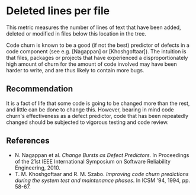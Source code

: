 # Deleted lines per file
This metric measures the number of lines of text that have been added, deleted or modified in files below this location in the tree.

Code churn is known to be a good (if not the best) predictor of defects in a code component (see e.g. \[Nagappan\] or \[Khoshgoftaar\]). The intuition is that files, packages or projects that have experienced a disproportionately high amount of churn for the amount of code involved may have been harder to write, and are thus likely to contain more bugs.


## Recommendation
It is a fact of life that some code is going to be changed more than the rest, and little can be done to change this. However, bearing in mind code churn's effectiveness as a defect predictor, code that has been repeatedly changed should be subjected to vigorous testing and code review.


## References
* N. Nagappan et al. *Change Bursts as Defect Predictors*. In Proceedings of the 21st IEEE International Symposium on Software Reliability Engineering, 2010.
* T. M. Khoshgoftaar and R. M. Szabo. *Improving code churn predictions during the system test and maintenance phases*. In ICSM '94, 1994, pp. 58-67.
